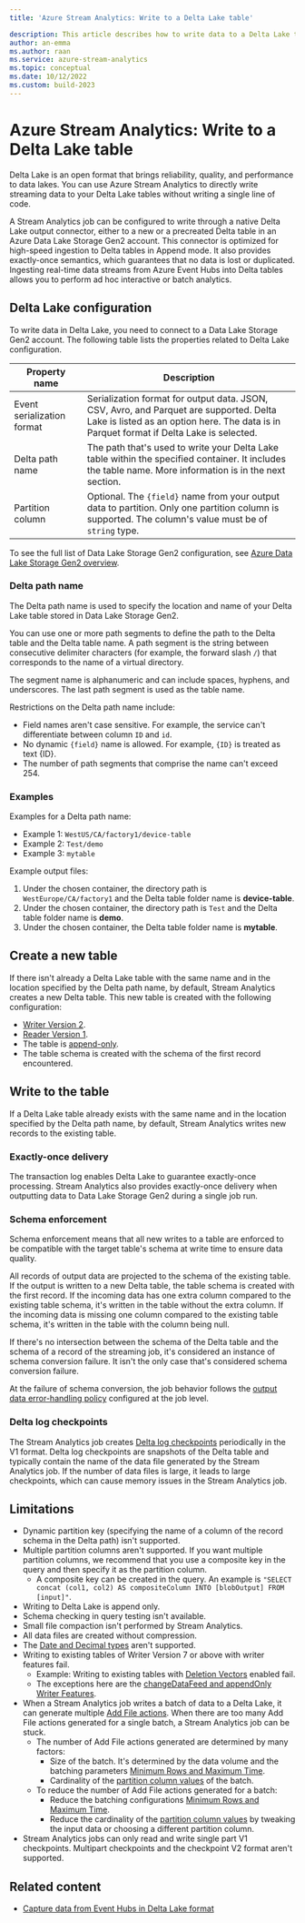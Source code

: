 ```yaml
---
title: 'Azure Stream Analytics: Write to a Delta Lake table'

description: This article describes how to write data to a Delta Lake table stored in Azure Data Lake Storage Gen2.
author: an-emma
ms.author: raan
ms.service: azure-stream-analytics
ms.topic: conceptual
ms.date: 10/12/2022
ms.custom: build-2023
---
```


# Azure Stream Analytics: Write to a Delta Lake table

Delta Lake is an open format that brings reliability, quality, and performance to data lakes. You can use Azure Stream Analytics to directly write streaming data to your Delta Lake tables without writing a single line of code.

A Stream Analytics job can be configured to write through a native Delta Lake output connector, either to a new or a precreated Delta table in an Azure Data Lake Storage Gen2 account. This connector is optimized for high-speed ingestion to Delta tables in Append mode. It also provides exactly-once semantics, which guarantees that no data is lost or duplicated. Ingesting real-time data streams from Azure Event Hubs into Delta tables allows you to perform ad hoc interactive or batch analytics.

## Delta Lake configuration

To write data in Delta Lake, you need to connect to a Data Lake Storage Gen2 account. The following table lists the properties related to Delta Lake configuration.

|Property name  |Description  |
|----------|-----------|
|Event serialization format|Serialization format for output data. JSON, CSV, Avro, and Parquet are supported. Delta Lake is listed as an option here. The data is in Parquet format if Delta Lake is selected. |
|Delta path name| The path that's used to write your Delta Lake table within the specified container. It includes the table name. More information is in the next section. |
|Partition column |Optional. The `{field}` name from your output data to partition. Only one partition column is supported. The column's value must be of `string` type. |

To see the full list of Data Lake Storage Gen2 configuration, see [Azure Data Lake Storage Gen2 overview](blob-storage-azure-data-lake-gen2-output.md).

### Delta path name

The Delta path name is used to specify the location and name of your Delta Lake table stored in Data Lake Storage Gen2.

You can use one or more path segments to define the path to the Delta table and the Delta table name. A path segment is the string between consecutive delimiter characters (for example, the forward slash `/`) that corresponds to the name of a virtual directory.

The segment name is alphanumeric and can include spaces, hyphens, and underscores. The last path segment is used as the table name.

Restrictions on the Delta path name include:

- Field names aren't case sensitive. For example, the service can't differentiate between column `ID` and `id`.
- No dynamic `{field}` name is allowed. For example, `{ID}` is treated as text {ID}.
- The number of path segments that comprise the name can't exceed 254.

### Examples

Examples for a Delta path name:

- Example 1: `WestUS/CA/factory1/device-table`
- Example 2: `Test/demo`
- Example 3: `mytable`

Example output files:

1. Under the chosen container, the directory path is `WestEurope/CA/factory1` and the Delta table folder name is **device-table**.
1. Under the chosen container, the directory path is `Test` and the Delta table folder name is **demo**.
1. Under the chosen container, the Delta table folder name is **mytable**.

## Create a new table

If there isn't already a Delta Lake table with the same name and in the location specified by the Delta path name, by default, Stream Analytics creates a new Delta table. This new table is created with the following configuration:

- [Writer Version 2](https://github.com/delta-io/delta/blob/master/PROTOCOL.md#writer-version-requirements).
- [Reader Version 1](https://github.com/delta-io/delta/blob/master/PROTOCOL.md#reader-version-requirements).
- The table is [append-only](https://github.com/delta-io/delta/blob/master/PROTOCOL.md#append-only-tables).
- The table schema is created with the schema of the first record encountered.

## Write to the table

If a Delta Lake table already exists with the same name and in the location specified by the Delta path name, by default, Stream Analytics writes new records to the existing table.

### Exactly-once delivery

The transaction log enables Delta Lake to guarantee exactly-once processing. Stream Analytics also provides exactly-once delivery when outputting data to Data Lake Storage Gen2 during a single job run.

### Schema enforcement

Schema enforcement means that all new writes to a table are enforced to be compatible with the target table's schema at write time to ensure data quality.

All records of output data are projected to the schema of the existing table. If the output is written to a new Delta table, the table schema is created with the first record. If the incoming data has one extra column compared to the existing table schema, it's written in the table without the extra column. If the incoming data is missing one column compared to the existing table schema, it's written in the table with the column being null.

If there's no intersection between the schema of the Delta table and the schema of a record of the streaming job, it's considered an instance of schema conversion failure. It isn't the only case that's considered schema conversion failure.

At the failure of schema conversion, the job behavior follows the [output data error-handling policy](stream-analytics-output-error-policy.md) configured at the job level.

### Delta log checkpoints

The Stream Analytics job creates [Delta log checkpoints](https://github.com/delta-io/delta/blob/master/PROTOCOL.md#checkpoints-1) periodically in the V1 format. Delta log checkpoints are snapshots of the Delta table and typically contain the name of the data file generated by the Stream Analytics job. If the number of data files is large, it leads to large checkpoints, which can cause memory issues in the Stream Analytics job.

## Limitations

- Dynamic partition key (specifying the name of a column of the record schema in the Delta path) isn't supported.
- Multiple partition columns aren't supported. If you want multiple partition columns, we recommend that you use a composite key in the query and then specify it as the partition column.
    - A composite key can be created in the query. An example is `"SELECT concat (col1, col2) AS compositeColumn INTO [blobOutput] FROM [input]"`.
- Writing to Delta Lake is append only.
- Schema checking in query testing isn't available.
- Small file compaction isn't performed by Stream Analytics.
- All data files are created without compression.
- The [Date and Decimal types](https://github.com/delta-io/delta/blob/master/PROTOCOL.md#valid-feature-names-in-table-features) aren't supported.
- Writing to existing tables of Writer Version 7 or above with writer features fail.
    - Example: Writing to existing tables with [Deletion Vectors](https://github.com/delta-io/delta/blob/master/PROTOCOL.md#deletion-vectors) enabled fail.
    - The exceptions here are the [changeDataFeed and appendOnly Writer Features](https://github.com/delta-io/delta/blob/master/PROTOCOL.md#valid-feature-names-in-table-features).
- When a Stream Analytics job writes a batch of data to a Delta Lake, it can generate multiple [Add File actions](https://github.com/delta-io/delta/blob/master/PROTOCOL.md#add-file-and-remove-file). When there are too many Add File actions generated for a single batch, a Stream Analytics job can be stuck.
    - The number of Add File actions generated are determined by many factors:
        - Size of the batch. It's determined by the data volume and the batching parameters [Minimum Rows and Maximum Time](blob-storage-azure-data-lake-gen2-output.md#output-configuration).
        - Cardinality of the [partition column values](#delta-lake-configuration) of the batch.
    - To reduce the number of Add File actions generated for a batch:
        - Reduce the batching configurations [Minimum Rows and Maximum Time](blob-storage-azure-data-lake-gen2-output.md#output-configuration).
        - Reduce the cardinality of the [partition column values](#delta-lake-configuration) by tweaking the input data or choosing a different partition column.
- Stream Analytics jobs can only read and write single part V1 checkpoints. Multipart checkpoints and the checkpoint V2 format aren't supported.

## Related content

* [Capture data from Event Hubs in Delta Lake format](capture-event-hub-data-delta-lake.md)
